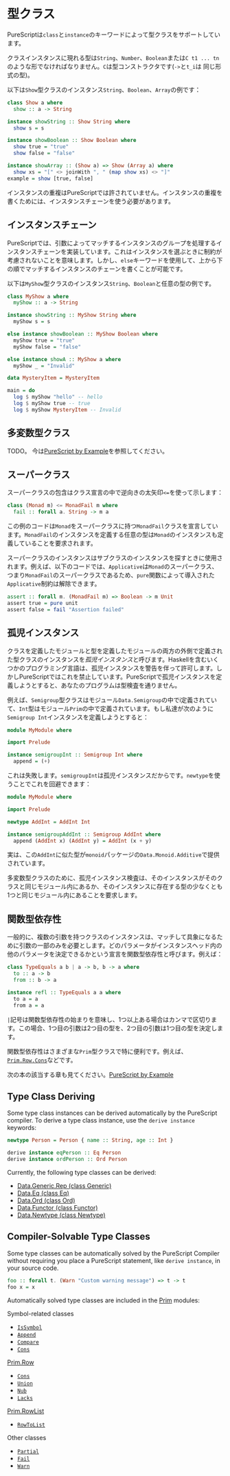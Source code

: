 <!--
# Type Classes
-->
# 型クラス

<!--
PureScript supports type classes via the `class` and `instance` keywords.
-->
PureScriptは`class`と`instance`のキーワードによって型クラスをサポートしています。

<!--
Types appearing in class instances must be of the form `String`, `Number`, `Boolean`, or `C t1 ... tn` where `C` is a type constructor (including `->` and `t_i` are types of the same form).
-->
クラスインスタンスに現れる型は`String`、`Number`、`Boolean`または`C t1 ... tn`のような形でなければなりません。`C`は型コンストラクタです(`->`と`t_i`は
同じ形式の型)。

<!--
Here is an example of the `Show` typeclass, with instances for `String`, `Boolean` and `Array`:
-->
以下は`Show`型クラスのインスタンス`String`、`Boolean`、`Array`の例です：

```purescript
class Show a where
  show :: a -> String

instance showString :: Show String where
  show s = s

instance showBoolean :: Show Boolean where
  show true = "true"
  show false = "false"

instance showArray :: (Show a) => Show (Array a) where
  show xs = "[" <> joinWith ", " (map show xs) <> "]"
example = show [true, false]
```


<!--
Overlapping instances are no longer allowed in PureScript. To write overlapping instances, you should use Instance Chains.
-->
インスタンスの重複はPureScriptでは許されていません。インスタンスの重複を書くためには、インスタンスチェーンを使う必要があります。

<!--
## Instance Chains
-->
## インスタンスチェーン

<!--
PureScript implements a form of instance chains that work on groups of instances matching by parameters. This means that constraints are not considered when choosing instances. However, you can still write a chain of instances in consecutive order that will be matched top to bottom by using the `else` keyword.
-->
PureScriptでは、引数によってマッチするインスタンスのグループを処理するインスタンスチェーンを実装しています。これはインスタンスを選ぶときに制約が考慮されないことを意味します。しかし、`else`キーワードを使用して、上から下の順でマッチするインスタンスのチェーンを書くことが可能です。

<!--
Here is an example of a `MyShow` typeclass, with instances for `String`, `Boolean`, and any other type.
-->
以下は`MyShow`型クラスのインスタンス`String`、`Boolean`と任意の型の例です。

```purescript
class MyShow a where
  myShow :: a -> String

instance showString :: MyShow String where
  myShow s = s

else instance showBoolean :: MyShow Boolean where
  myShow true = "true"
  myShow false = "false"

else instance showA :: MyShow a where
  myShow _ = "Invalid"

data MysteryItem = MysteryItem

main = do
  log $ myShow "hello" -- hello
  log $ myShow true -- true
  log $ myShow MysteryItem -- Invalid
```

<!--
## Multi-Parameter Type Classes
-->
## 多変数型クラス

<!--
TODO. For now, see the section in [PureScript by Example](https://leanpub.com/purescript/read#leanpub-auto-multi-parameter-type-classes).
-->
TODO。 今は[PureScript by Example](https://leanpub.com/purescript/read#leanpub-auto-multi-parameter-type-classes)を参照してください。

<!--
## Superclasses
-->
## スーパークラス

<!--
Superclass implications can be indicated in a class declaration with a backwards fat arrow `<=`:
-->
スーパークラスの包含はクラス宣言の中で逆向きの太矢印`<=`を使って示します：

```purescript
class (Monad m) <= MonadFail m where
  fail :: forall a. String -> m a
```

<!--
This code example defines a `MonadFail` class with a `Monad` superclass: any type which defines an instance of `MonadFail` will be required to define an instance of `Monad` too.
-->
この例のコードは`Monad`をスーパークラスに持つ`MonadFail`クラスを宣言しています。`MonadFail`のインスタンスを定義する任意の型は`Monad`のインスタンスも定義していることを要求されます。

<!--
Superclass instances will be used when searching for an instance of a subclass. For example, in the code below, the `Applicative` constraint introduced by the `pure` function can be discharged since `Applicative` is a superclass of `Monad`, which is in turn a superclass of `MonadFail`:
-->
スーパークラスのインスタンスはサブクラスのインスタンスを探すときに使用されます。例えば、以下のコードでは、`Applicative`は`Monad`のスーパークラス、つまり`MonadFail`のスーパークラスであるため、`pure`関数によって導入された`Applicative`制約は解除できます。

```purescript
assert :: forall m. (MonadFail m) => Boolean -> m Unit
assert true = pure unit
assert false = fail "Assertion failed"
```

<!--
## Orphan Instances
-->
## 孤児インスタンス

<!--
Type class instances which are defined outside of both the module which defined the class and the module which defined the type are called *orphan instances*. Some programming languages (including Haskell) allow orphan instances with a warning, but in PureScript, they are forbidden. Any attempt to define an orphan instance in PureScript will mean that your program does not pass type checking.
-->
クラスを定義したモジュールと型を定義したモジュールの両方の外側で定義された型クラスのインスタンスを*孤児インスタンス*と呼びます。Haskellを含むいくつかのプログラミング言語は、孤児インスタンスを警告を伴って許可します。しかしPureScriptではこれを禁止しています。PureScriptで孤児インスタンスを定義しようとすると、あなたのプログラムは型検査を通りません。

<!--
For example, the `Semigroup` type class is defined in the module `Data.Semigroup`, and the `Int` type is defined in the module `Prim`. If we attempt to define a `Semigroup Int` instance like this:
-->
例えば、`Semigroup`型クラスはモジュール`Data.Semigroup`の中でi定義されていて、`Int`型はモジュール`Prim`の中で定義されています。もし私達が次のように`Semigroup Int`インスタンスを定義しようとすると：

```purescript
module MyModule where

import Prelude

instance semigroupInt :: Semigroup Int where
  append = (+)
```

<!--
This will fail, because `semigroupInt` is an orphan instance. You can use a `newtype` to get around this:
-->
これは失敗します。`semigroupInt`は孤児インスタンスだからです。`newtype`を使うことでこれを回避できます：

```purescript
module MyModule where

import Prelude

newtype AddInt = AddInt Int

instance semigroupAddInt :: Semigroup AddInt where
  append (AddInt x) (AddInt y) = AddInt (x + y)
```

<!--
In fact, a type similar to this `AddInt` is provided in `Data.Monoid.Additive`, in the `monoid` package.
-->
実は、この`AddInt`に似た型が`monoid`パッケージの`Data.Monoid.Additive`で提供されています。

<!--
For multi-parameter type classes, the orphan instance check requires that the instance is either in the same module as the class, or the same module as at least one of the types occurring in the instance. (TODO: example)
-->
多変数型クラスのために、孤児インスタンス検査は、そのインスタンスがそのクラスと同じモジュール内にあるか、そのインスタンスに存在する型の少なくとも1つと同じモジュール内にあることを要求します。

<!--
## Functional Dependencies
-->
## 関数型依存性

<!--
Instances for type classes with multiple parameters generally only need a subset of the parameters to be concrete to match instances. Declarations on which parameters can determine others in instance heads are called Functional Dependencies. For example:
-->
一般的に、複数の引数を持つクラスのインスタンスは、マッチして具象になるために引数の一部のみを必要とします。どのパラメータがインスタンスヘッド内の他のパラメータを決定できるかという宣言を関数型依存性と呼びます。例えば：

```purescript
class TypeEquals a b | a -> b, b -> a where
  to :: a -> b
  from :: b -> a

instance refl :: TypeEquals a a where
  to a = a
  from a = a
```

<!--
The `|` symbol marks the beginning of functional dependencies, which are separated by a comma if there are more than one. In this case, the first parameter determines the type of the second, and the second determines the type of the first.
-->
`|`記号は関数型依存性の始まりを意味し、1つ以上ある場合はカンマで区切ります。この場合、1つ目の引数は2つ目の型を、2つ目の引数は1つ目の型を決定します。

<!--
Functional dependencies are especially useful with the various `Prim` typeclasses, such as `Prim.Row.Cons`: https://pursuit.purescript.org/builtins/docs/Prim.Row#t:Cons
-->
関数型依存性はさまざまな`Prim`型クラスで特に便利です。例えば、[`Prim.Row.Cons`](https://pursuit.purescript.org/builtins/docs/Prim.Row#t:Cons)などです。

<!--
See also the section in [PureScript by Example](https://leanpub.com/purescript/read#leanpub-auto-functional-dependencies).
-->
次の本の該当する章も見てください。[PureScript by Example](https://leanpub.com/purescript/read#leanpub-auto-functional-dependencies)


## Type Class Deriving

Some type class instances can be derived automatically by the PureScript compiler. To derive a type class instance, use the `derive instance` keywords:

```purescript
newtype Person = Person { name :: String, age :: Int }

derive instance eqPerson :: Eq Person
derive instance ordPerson :: Ord Person
```
Currently, the following type classes can be derived:

- [Data.Generic.Rep (class Generic)](https://pursuit.purescript.org/packages/purescript-generics-rep/6.0.0/docs/Data.Generic.Rep#t:Generic)
- [Data.Eq (class Eq)](https://pursuit.purescript.org/packages/purescript-prelude/4.1.0/docs/Data.Eq#t:Eq)
- [Data.Ord (class Ord)](https://pursuit.purescript.org/packages/purescript-prelude/4.1.0/docs/Data.Ord#t:Ord)
- [Data.Functor (class Functor)](https://pursuit.purescript.org/packages/purescript-prelude/4.1.0/docs/Data.Functor#t:Functor)
- [Data.Newtype (class Newtype)](https://pursuit.purescript.org/packages/purescript-newtype/3.0.0/docs/Data.Newtype#t:Newtype)

## Compiler-Solvable Type Classes

Some type classes can be automatically solved by the PureScript Compiler without requiring you place a PureScript statement, like `derive instance`, in your source code.

``` purescript
foo :: forall t. (Warn "Custom warning message") => t -> t
foo x = x
```

Automatically solved type classes are included in the [Prim](https://pursuit.purescript.org/builtins/docs/Prim) modules:

Symbol-related classes

- [`IsSymbol`](https://pursuit.purescript.org/packages/purescript-symbols/3.0.0/docs/Data.Symbol#t:IsSymbol)
- [`Append`](https://pursuit.purescript.org/builtins/docs/Prim.Symbol#t:Append)
- [`Compare`](https://pursuit.purescript.org/builtins/docs/Prim.Symbol#t:Compare)
- [`Cons`](https://pursuit.purescript.org/builtins/docs/Prim.Symbol#t:Cons)

[Prim.Row](https://pursuit.purescript.org/builtins/docs/Prim.Row)

- [`Cons`](https://pursuit.purescript.org/builtins/docs/Prim.Row#t:Cons)
- [`Union`](https://pursuit.purescript.org/builtins/docs/Prim.Row#t:Union)
- [`Nub`](https://pursuit.purescript.org/builtins/docs/Prim.Row#t:Nub)
- [`Lacks`](https://pursuit.purescript.org/builtins/docs/Prim.Row#t:Lacks)

[Prim.RowList](https://pursuit.purescript.org/builtins/docs/Prim.RowList)

- [`RowToList`](https://pursuit.purescript.org/builtins/docs/Prim.RowList#t:RowToList)

Other classes

- [`Partial`](https://pursuit.purescript.org/builtins/docs/Prim#t:Partial)
- [`Fail`](https://pursuit.purescript.org/builtins/docs/Prim.TypeError#t:Fail)
- [`Warn`](https://pursuit.purescript.org/builtins/docs/Prim.TypeError#t:Warn)
